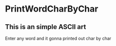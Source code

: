 # PrintWordCharByChar
## This is an simple ASCII art

Enter any word and it gonna  printed out char by char
